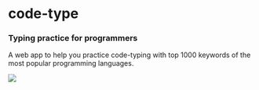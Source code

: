# code-type

### Typing practice for programmers
A web app to help you practice code-typing with top 1000 keywords of the most popular programming languages.

<img src="https://github.com/siddheshkothadi/code-type/blob/screenshots/code-type.png"/>
